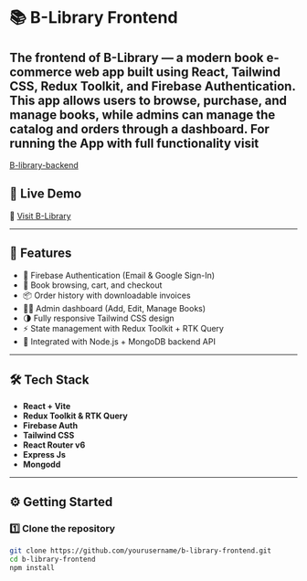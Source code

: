 # 📚 B-Library Frontend

The **frontend** of B-Library — a modern book e-commerce web app built using **React**, **Tailwind CSS**, **Redux Toolkit**, and **Firebase Authentication**.  
This app allows users to browse, purchase, and manage books, while admins can manage the catalog and orders through a dashboard.
For running the App with full functionality visit 
---
[B-library-backend](https://github.com/rinshad21/B-library-backend)

## 🚀 Live Demo
🔗 [Visit B-Library](https://b-library.vercel.app/)

---

## 🧩 Features
- 🔐 Firebase Authentication (Email & Google Sign-In)
- 🛒 Book browsing, cart, and checkout
- 📦 Order history with downloadable invoices
- 🧑‍💼 Admin dashboard (Add, Edit, Manage Books)
- 🌗 Fully responsive Tailwind CSS design
- ⚡ State management with Redux Toolkit + RTK Query
- 💾 Integrated with Node.js + MongoDB backend API

---

## 🛠️ Tech Stack
- **React + Vite**
- **Redux Toolkit & RTK Query**
- **Firebase Auth**
- **Tailwind CSS**
- **React Router v6**
- **Express Js**
- **Mongodd**


---

## ⚙️ Getting Started

### 1️⃣ Clone the repository
```bash
git clone https://github.com/yourusername/b-library-frontend.git
cd b-library-frontend
npm install


 
